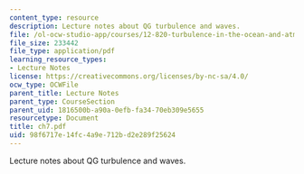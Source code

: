 ```yaml
---
content_type: resource
description: Lecture notes about QG turbulence and waves.
file: /ol-ocw-studio-app/courses/12-820-turbulence-in-the-ocean-and-atmosphere-spring-2007/98f6717e14fc4a9e712bd2e289f25624_ch7.pdf
file_size: 233442
file_type: application/pdf
learning_resource_types:
- Lecture Notes
license: https://creativecommons.org/licenses/by-nc-sa/4.0/
ocw_type: OCWFile
parent_title: Lecture Notes
parent_type: CourseSection
parent_uid: 1816500b-a90a-0efb-fa34-70eb309e5655
resourcetype: Document
title: ch7.pdf
uid: 98f6717e-14fc-4a9e-712b-d2e289f25624
---
```

Lecture notes about QG turbulence and waves.